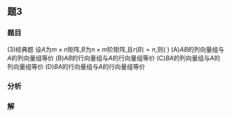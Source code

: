## 题3
### 题目
(3)经典题 
设$A$为$m \times n$矩阵,$B$为$n \times m$阶矩阵,且$r(B) = n$,则( )
(A)$AB$的列向量组与$A$的列向量组等价
(B)$AB$的行向量组与$A$的行向量组等价
(C)$BA$的列向量组与$A$的列向量组等价
(D)$BA$的行向量组与$A$的行向量组等价
### 分析

### 解